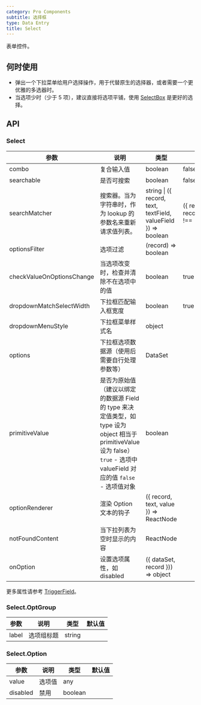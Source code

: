 ```yaml
---
category: Pro Components
subtitle: 选择框
type: Data Entry
title: Select
---
```


表单控件。

## 何时使用

- 弹出一个下拉菜单给用户选择操作，用于代替原生的选择器，或者需要一个更优雅的多选器时。
- 当选项少时（少于 5 项），建议直接将选项平铺，使用 [SelectBox](/components-pro/select-box) 是更好的选择。

## API

### Select

| 参数 | 说明 | 类型 | 默认值 |
| --- | --- | --- | --- |
| combo | 复合输入值 | boolean | false |
| searchable | 是否可搜索 | boolean | false |
| searchMatcher | 搜索器。当为字符串时，作为 lookup 的参数名来重新请求值列表。 | string \| ({ record, text, textField, valueField }) => boolean | ({ record, text, textField }) => record.get(textField).indexOf(text) !== -1 |
| optionsFilter | 选项过滤 | (record) => boolean |  |
| checkValueOnOptionsChange | 当选项改变时，检查并清除不在选项中的值 | boolean | true |
| dropdownMatchSelectWidth | 下拉框匹配输入框宽度 | boolean | true |
| dropdownMenuStyle | 下拉框菜单样式名 | object |  |
| options | 下拉框选项数据源（使用后需要自行处理参数等） | DataSet |  |
| primitiveValue | 是否为原始值（建议以绑定的数据源 Field 的 type 来决定值类型，如 type 设为 object 相当于 primitiveValue 设为 false）`true` - 选项中 valueField 对应的值 `false` - 选项值对象 | boolean |  |
| optionRenderer | 渲染 Option 文本的钩子 | ({ record, text, value }) => ReactNode |  |
| notFoundContent | 当下拉列表为空时显示的内容 | ReactNode |  |
| onOption | 设置选项属性，如 disabled | ({ dataSet, record })) => object |  |

更多属性请参考 [TriggerField](/components-pro/trigger-field/#TriggerField)。

### Select.OptGroup

| 参数  | 说明       | 类型   | 默认值 |
| ----- | ---------- | ------ | ------ |
| label | 选项组标题 | string |        |

### Select.Option

| 参数     | 说明   | 类型    | 默认值 |
| -------- | ------ | ------- | ------ |
| value    | 选项值 | any     |
| disabled | 禁用   | boolean |        |  |

<style>
.code-box-demo .c7n-pro-select-wrapper {
  margin-bottom: .1rem;
}
</style>
